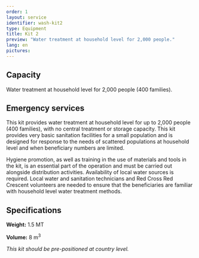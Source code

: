 ```yaml
---
order: 1
layout: service
identifier: wash-kit2
type: Equipment
title: Kit 2
preview: "Water treatment at household level for 2,000 people."
lang: en
pictures:
---
```


## Capacity

Water treatment at household level for 2,000 people (400 families).

## Emergency services

This kit provides water treatment at household level for up to 2,000 people (400 families), with no central treatment or storage capacity. This kit provides very basic sanitation facilities for a small population and is designed for response to the needs of scattered populations at household level and when beneficiary numbers are limited.

Hygiene promotion, as well as training in the use of materials and tools in the kit, is an essential part of the operation and must be carried out alongside distribution activities. Availability of local water sources is required. Local water and sanitation technicians and Red Cross Red Crescent volunteers are needed to ensure that the beneficiaries are familiar with household level water treatment methods.

## Specifications

**Weight:** 1.5 MT 

**Volume:** 8 m<sup>3</sup>

_This kit should be pre-positioned at country level._

